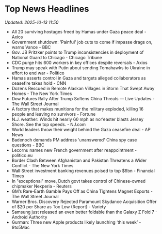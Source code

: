 # Top News Headlines

_Updated: 2025-10-13 11:50_

- All 20 surviving hostages freed by Hamas under Gaza peace deal - Axios
- Government shutdown: 'Painful' job cuts to come if impasse drags on, warns Vance - BBC
- Gov. JB Pritzker points to Trump inconsistencies in deployment of National Guard to Chicago - Chicago Tribune
- CDC purge hits 600 workers in key offices despite reversals - Axios
- Trump may speak with Putin about sending Tomahawks to Ukraine in effort to end war - Politico
- Hamas asserts control in Gaza and targets alleged collaborators as ceasefire takes hold - CNN
- Dozens Rescued in Remote Alaskan Villages in Storm That Swept Away Homes - The New York Times
- Dow Futures Rally After Trump Softens China Threats — Live Updates - The Wall Street Journal
- A factory that makes munitions for the military exploded, killing 16 people and leaving no survivors - Fortune
- N.J. weather: Winds hit nearly 60 mph as nor’easter blasts Jersey Shore. See the top speeds. - NJ.com
- World leaders throw their weight behind the Gaza ceasefire deal - AP News
- Badenoch demands PM address 'unanswered' China spy case questions - BBC
- Lecornu names new French government after reappointment - politico.eu
- Border Clash Between Afghanistan and Pakistan Threatens a Wider Conflict - The New York Times
- Wall Street investment banking revenues poised to top $9bn - Financial Times
- In "exceptional" move, Dutch govt takes control of Chinese-owned chipmaker Nexperia - Reuters
- GM’s Rare-Earth Gamble Pays Off as China Tightens Magnet Exports - The Wall Street Journal
- Warner Bros. Discovery Rejected Paramount Skydance Acquisition Offer of $20 per Share as Too Low (Report) - Variety
- Samsung just released an even better foldable than the Galaxy Z Fold 7 - Android Authority
- Gurman: Three new Apple products likely launching ‘this week’ - 9to5Mac